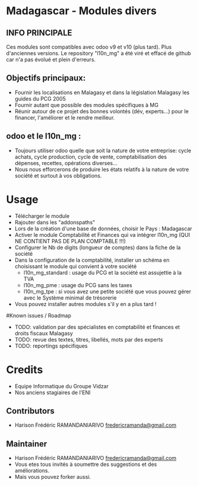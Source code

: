 # Madagascar - Modules divers

## INFO PRINCIPALE
Ces modules sont compatibles avec odoo v9 et v10 (plus tard). Plus d'anciennes versions.
Le repository "l10n_mg" a été viré et effacé de github car n'a pas évolué et plein d'erreurs.

## Objectifs principaux:
* Fournir les localisations en Malagasy et dans la législation Malagasy les guides du PCG 2005
* Fournir autant que possible des modules spécifiques à MG
* Réunir autour de ce projet des bonnes volontés (dév, experts...) pour le financer, l'améliorer et le rendre meilleur.

## odoo et le l10n_mg :
* Toujours utiliser odoo quelle que soit la nature de votre entreprise: cycle achats, cycle production, cycle de vente, comptabilisation des dépenses, recettes, opérations diverses...
* Nous nous efforcerons de produire les états relatifs à la nature de votre société et surtout à vos obligations.

# Usage

* Télécharger le module
* Rajouter dans les "addonspaths"
* Lors de la création d'une base de données, choisir le Pays : Madagascar
* Activer le module Comptabilité et Finances qui va intégrer l10n_mg (QUI NE CONTIENT PAS DE PLAN COMPTABLE !!!)
* Configurer le Nb de digits (longueur de comptes) dans la fiche de la société
* Dans la configuration de la comptabilité, installer un schéma en choisissant le module qui convient à votre société
  * l10n_mg_standard : usage du PCG et la société est assujettie à la TVA
  * l10n_mg_pme : usage du PCG sans les taxes
  * l10n_mg_tpe : si vous avez une petite société que vous pouvez gérer avec le Système minimal de trésorerie
* Vous pouvez installer autres modules s'il y en a plus tard !

#Known issues / Roadmap

* TODO: validation par des spécialistes en comptabilité et finances et droits fiscaux Malagasy
* TODO: revue des textes, titres, libellés, mots par des experts
* TODO: reportings spécifiques

# Credits

* Equipe Informatique du Groupe Vidzar
* Nos anciens stagiaires de l'ENI

## Contributors

* Harison Frédéric RAMANDANIARIVO <fredericramanda@gmail.com>

## Maintainer

* Harison Frédéric RAMANDANIARIVO <fredericramanda@gmail.com>
* Vous etes tous invités à soumettre des suggestions et des améliorations.
* Mais vous pouvez forker aussi.
